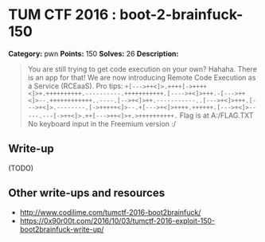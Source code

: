 # TUM CTF 2016 : boot-2-brainfuck-150

**Category:** pwn
**Points:** 150
**Solves:** 26
**Description:**

> You are still trying to get code execution on your own? Hahaha.
> There is an app for that!
> We are now introducing Remote Code Execution as a Service (RCEaaS).
> Pro tips:
`+[--->++<]>.++++[->++++<]>+.++++++++++.----------.+++++++++++.[---->+<]>+++.-[--->++<]>--.++++++++++++..----.[-->+<]>++.-----------..[--->+<]>+++.[--->+<]>.--------.[->+++++<]>--.+[--->+<]>++++.++++++.[--->+<]>-----.---[->++<]>.++[--->++<]>+.>++++++++++.`
> Flag is at A:/FLAG.TXT
> No keyboard input in the Freemium version :/
>
## Write-up

(TODO)

## Other write-ups and resources

* http://www.codilime.com/tumctf-2016-boot2brainfuck/
* https://0x90r00t.com/2016/10/03/tumctf-2016-exploit-150-boot2brainfuck-write-up/
